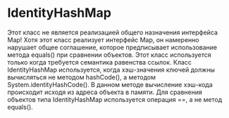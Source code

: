 # IdentityHashMap

Этот класс не является реализацией общего назначения интерфейса Map! 
Хотя этот класс реализует интерфейс Map, он намеренно нарушает общее соглашение, которое 
предписывает использование метода equals() при сравнении объектов. 
Этот класс используется только когда требуется семантика равенства ссылок.
Класс IdentityHashMap используется, когда хэш-значения ключей должны вычисляться 
не методом hashCode(), а методом System.identityHashCode(). 
В данном методе вычисление хэш-кода происходит исходя из адреса объекта в памяти. 
Для сравнения объектов типа IdentityHashMap используется операция ==, а не метод equals().
